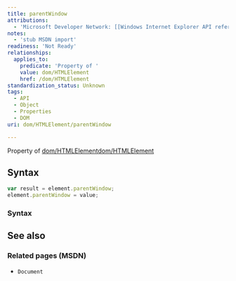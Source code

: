 ```yaml
---
title: parentWindow
attributions:
  - 'Microsoft Developer Network: [[Windows Internet Explorer API reference](http://msdn.microsoft.com/en-us/library/ie/hh828809%28v=vs.85%29.aspx) Article]'
notes:
  - 'stub MSDN import'
readiness: 'Not Ready'
relationships:
  applies_to:
    predicate: 'Property of '
    value: dom/HTMLElement
    href: /dom/HTMLElement
standardization_status: Unknown
tags:
  - API
  - Object
  - Properties
  - DOM
uri: dom/HTMLElement/parentWindow

---
```

Property of [dom/HTMLElement](/dom/HTMLElement)[dom/HTMLElement](/dom/HTMLElement)

## Syntax

``` js
var result = element.parentWindow;
element.parentWindow = value;
```

### Syntax

## See also

### Related pages (MSDN)

-   `Document`
